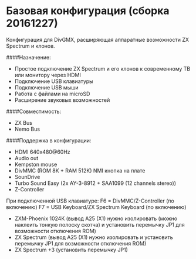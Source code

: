 # Базовая конфигурация (сборка 20161227)
Конфигурация для DivGMX, расширяющая аппаратные возможности ZX Spectrum и клонов.

####Назначение:
- Простое подключение ZX Spectrum и его клонов к современному ТВ или монитору через HDMI
- Подключение USB клавиатуры
- Подключение USB мыши
- Работа с файлами на microSD
- Расширение звуковых возможностей

####Совместимость:
- ZX Bus
- Nemo Bus

####Поддержка в конфигурации:
- HDMI 640x480@60Hz
- Audio out
- Kempston mouse
- DivMMC (ROM 8K + RAM 512K) NMI кнопка на плате
- SounDrive
- Turbo Sound Easy (2x AY-3-8912 + SAA1099 (12 channels stereo))
- Z-Controller

При подключенной USB клавиатуре:
F6 = DivMMC/Z-Controller (по включению)
F7 = USB Keyboard/ZX Spectrum Keyboard (по включению) 


- ZXM-Phoenix 1024K (вывод A25 (X1) нужно изолировать (можно наклеить тонкую полоску скотча) и установить перемычку JP1 для возможности отключения ROM)
- ZX Spectrum (вывод A25 (X1) нужно изолировать и установить перемычку JP1 для возможности отключения ROM)
- ZX Spectrum +3 (установить перемычку JP1)

